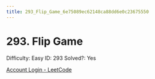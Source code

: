 ```yaml
---
title: 293_Flip_Game_6e75089ec62148ca88dd6e0c23675550
---
```


# 293. Flip Game

Difficulty: Easy
ID: 293
Solved?: Yes

[Account Login - LeetCode](https://leetcode.com/problems/flip-game)